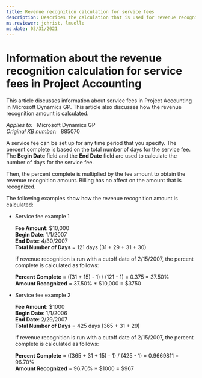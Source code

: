 ```yaml
---
title: Revenue recognition calculation for service fees
description: Describes the calculation that is used for revenue recognition for service fees in Project Accounting in Microsoft Dynamics GP.
ms.reviewer: jchrist, lmuelle
ms.date: 03/31/2021
---
```

# Information about the revenue recognition calculation for service fees in Project Accounting

This article discusses information about service fees in Project Accounting in Microsoft Dynamics GP. This article also discusses how the revenue recognition amount is calculated.

_Applies to:_ &nbsp; Microsoft Dynamics GP  
_Original KB number:_ &nbsp; 885070

A service fee can be set up for any time period that you specify. The percent complete is based on the total number of days for the service fee. The **Begin Date** field and the **End Date** field are used to calculate the number of days for the service fee.

Then, the percent complete is multiplied by the fee amount to obtain the revenue recognition amount. Billing has no affect on the amount that is recognized.

The following examples show how the revenue recognition amount is calculated:

- Service fee example 1

  **Fee Amount**: $10,000  
  **Begin Date**: 1/1/2007  
  **End Date**: 4/30/2007  
  **Total Number of Days** = 121 days (31 + 29 + 31 + 30)

  If revenue recognition is run with a cutoff date of 2/15/2007, the percent complete is calculated as follows:

  **Percent Complete** = ((31 + 15) - 1) / (121 - 1) = 0.375 = 37.50%  
   **Amount Recognized** = 37.50% * $10,000 = $3750

- Service fee example 2

  **Fee Amount**: $1000  
  **Begin Date**: 1/1/2006  
  **End Date**: 2/29/2007  
  **Total Number of Days** = 425 days (365 + 31 + 29)

  If revenue recognition is run with a cutoff date of 2/15/2007, the percent complete is calculated as follows:

  **Percent Complete** = ((365 + 31 + 15) - 1) / (425 - 1) = 0.9669811 = 96.70%  
  **Amount Recognized** = 96.70% * $1000 = $967

